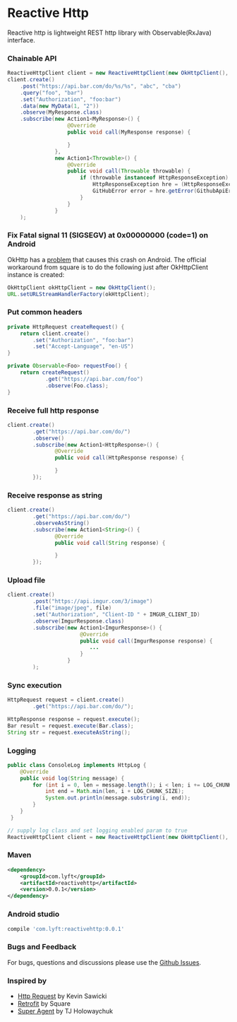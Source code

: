# Reactive Http

Reactive http is lightweight REST http library with Observable(RxJava) interface.

### Chainable API

```java
ReactiveHttpClient client = new ReactiveHttpClient(new OkHttpClient(), new Gson(), Schedulers.executor(Executors.newFixedThreadPool(3), null, false);
client.create()
    .post("https://api.bar.com/do/%s/%s", "abc", "cba")
    .query("foo", "bar")
    .set("Authorization", "foo:bar")
    .data(new MyData(1, "2"))
    .observe(MyResponse.class)
    .subscribe(new Action1<MyResponse>() {
                   @Override
                   public void call(MyResponse response) {

                   }
               },
               new Action1<Throwable>() {
                   @Override
                   public void call(Throwable throwable) {
                       if (throwable instanceof HttpResponseException) {
                           HttpResponseException hre = (HttpResponseException) throwable;
                           GitHubError error = hre.getError(GithubApiError.class).message);
                       }
                   }
               }
    );
```

### Fix Fatal signal 11 (SIGSEGV) at 0x00000000 (code=1) on Android

OkHttp has a [problem](https://github.com/square/okhttp/issues/184) that causes this crash on Android. The official workaround from square is to do the following just after OkHttpClient instance is created:

```java
OkHttpClient okHttpClient = new OkHttpClient();
URL.setURLStreamHandlerFactory(okHttpClient);
```

### Put common headers
```java
private HttpRequest createRequest() {
    return client.create()
        .set("Authorization", "foo:bar")
        .set("Accept-Language", "en-US")
}

private Observable<Foo> requestFoo() {
    return createRequest()
            .get("https://api.bar.com/foo")
            .observe(Foo.class);
}
```
### Receive full http response
```java
client.create()
        .get("https://api.bar.com/do/")
        .observe()
        .subscribe(new Action1<HttpResponse>() {
               @Override
               public void call(HttpResponse response) {

               }
        });
```
### Receive response as string
```java
client.create()
        .get("https://api.bar.com/do/")
        .observeAsString()
        .subscribe(new Action1<String>() {
               @Override
               public void call(String response) {

               }
        });
```
### Upload file

```java
client.create()
        .post("https://api.imgur.com/3/image")
        .file("image/jpeg", file)
        .set("Authorization", "Client-ID " + IMGUR_CLIENT_ID)
        .observe(ImgurResponse.class)
        .subscribe(new Action1<ImgurResponse>() {
                       @Override
                       public void call(ImgurResponse response) {
                          ...
                       }
                   }
        );
```

### Sync execution

```java
HttpRequest request = client.create()
        .get("https://api.bar.com/do/");

HttpResponse response = request.execute();
Bar result = request.execute(Bar.class);
String str = request.executeAsString();

```

### Logging
```java
public class ConsoleLog implements HttpLog {
    @Override
    public void log(String message) {
        for (int i = 0, len = message.length(); i < len; i += LOG_CHUNK_SIZE) {
            int end = Math.min(len, i + LOG_CHUNK_SIZE);
            System.out.println(message.substring(i, end));
        }
    }
 }

// supply log class and set logging enabled param to true
ReactiveHttpClient client = new ReactiveHttpClient(new OkHttpClient(), new Gson(), Schedulers.currentThread(), new ConsoleLog(), true);
```
### Maven
```xml
<dependency>
    <groupId>com.lyft</groupId>
    <artifactId>reactivehttp</artifactId>
    <version>0.0.1</version>
</dependency>
```

### Android studio
```groovy
compile 'com.lyft:reactivehttp:0.0.1'
```
    
### Bugs and Feedback

For bugs, questions and discussions please use the [Github Issues](https://github.com/lyft/rective-http/issues).

### Inspired by

* [Http Request](https://github.com/kevinsawicki/http-request) by Kevin Sawicki
* [Retrofit](http://square.github.io/retrofit/) by Square
* [Super Agent](http://visionmedia.github.io/superagent/) by TJ Holowaychuk
